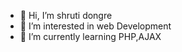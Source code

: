 - 👋 Hi, I’m shruti dongre
- 👀 I’m interested in web Development
- 🌱 I’m currently learning PHP,AJAX

<!---
shrutidongre0037/shrutidongre0037 is a ✨ special ✨ repository because its `README.md` (this file) appears on your GitHub profile.
You can click the Preview link to take a look at your changes.
--->
